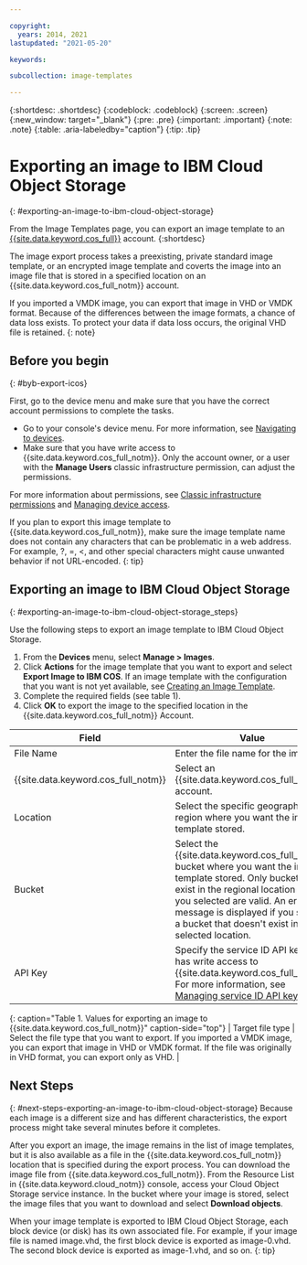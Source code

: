 ```yaml
---

copyright:
  years: 2014, 2021
lastupdated: "2021-05-20"

keywords:

subcollection: image-templates

---
```


{:shortdesc: .shortdesc}
{:codeblock: .codeblock}
{:screen: .screen}
{:new_window: target="_blank"}
{:pre: .pre}
{:important: .important}
{:note: .note}
{:table: .aria-labeledby="caption"}
{:tip: .tip}

# Exporting an image to IBM Cloud Object Storage
{: #exporting-an-image-to-ibm-cloud-object-storage}

From the Image Templates page, you can export an image template to an [{{site.data.keyword.cos_full}}](/docs/cloud-object-storage?topic=cloud-object-storage-about-cloud-object-storage) account.
{:shortdesc}

The image export process takes a preexisting, private standard image template, or an encrypted image template and coverts the image into an image file that is stored in a specified location on an {{site.data.keyword.cos_full_notm}} account.

If you imported a VMDK image, you can export that image in VHD or VMDK format. Because of the differences between the image formats, a chance of data loss exists. To protect your data if data loss occurs, the original VHD file is retained.
{: note}

## Before you begin
{: #byb-export-icos}

First, go to the device menu and make sure that you have the correct account permissions to complete the tasks.

* Go to your console's device menu. For more information, see [Navigating to devices](/docs/image-templates?topic=virtual-servers-navigating-devices).
* Make sure that you have write access to {{site.data.keyword.cos_full_notm}}. Only the account owner, or a user with the **Manage Users** classic infrastructure permission, can adjust the permissions.

For more information about permissions, see [Classic infrastructure permissions](/docs/account?topic=account-infrapermission#infrapermission) and [Managing device access](/docs/virtual-servers?topic=virtual-servers-managing-device-access).

If you plan to export this image template to {{site.data.keyword.cos_full_notm}}, make sure the image template name does not contain any characters that can be problematic in a web address. For example, ?, =, <, and other special characters might cause unwanted behavior if not URL-encoded.
{: tip}

## Exporting an image to IBM Cloud Object Storage
{: #exporting-an-image-to-ibm-cloud-object-storage_steps}

Use the following steps to export an image template to IBM Cloud Object Storage.

1. From the **Devices** menu, select **Manage > Images**.
2. Click **Actions** for the image template that you want to export and select **Export Image to IBM COS**. If an image template with the configuration that you want is not yet
available, see [Creating an Image Template](/docs/image-templates?topic=image-templates-creating-an-image-template#creating-an-image-template).
3. Complete the required fields (see table 1).
4. Click **OK** to export the image to the specified location in the {{site.data.keyword.cos_full_notm}} Account.

| Field | Value |
| ----- | ----- |
| File Name | Enter the file name for the image. |
| {{site.data.keyword.cos_full_notm}} | Select an {{site.data.keyword.cos_full_notm}} account. |
| Location | Select the specific geographic region where you want the image template stored. |
| Bucket | Select the {{site.data.keyword.cos_full_notm}} bucket where you want the image template stored. Only buckets that exist in the regional location that you selected are valid. An error message is displayed if you specify a bucket that doesn't exist in the selected location. |
| API Key | Specify the service ID API key that has write access to {{site.data.keyword.cos_full_notm}}. For more information, see [Managing service ID API keys](/docs/account?topic=account-serviceidapikeys#serviceidapikeys). |
{: caption="Table 1. Values for exporting an image to {{site.data.keyword.cos_full_notm}}" caption-side="top"}
| Target file type | Select the file type that you want to export. If you imported a VMDK image, you can export that image in VHD or VMDK format. If the file was originally in VHD format, you can export only as VHD. |

## Next Steps
{: #next-steps-exporting-an-image-to-ibm-cloud-object-storage}
Because each image is a different size and has different characteristics, the export process might take several minutes before it completes.

After you export an image, the image remains in the list of image templates, but it is also available as a file in the {{site.data.keyword.cos_full_notm}} location that is specified during the export process. You can download the image file from {{site.data.keyword.cos_full_notm}}. From the Resource List in {{site.data.keyword.cloud_notm}} console, access your Cloud Object Storage service instance. In the bucket where your image is stored, select the image files that you want to download and select **Download objects**.

When your image template is exported to IBM Cloud Object Storage, each block device (or disk) has its own associated file. For example, if your image file is named image.vhd, the first block device is exported as image-0.vhd. The second block device is exported as image-1.vhd, and so on.
{: tip}

